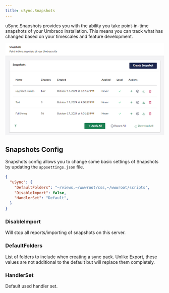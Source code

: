 ```yaml
---
title: uSync.Snapshots
---
```


uSync.Snapshots provides you with the ability you take point-in-time snapshots of your Umbraco installation. This means you can track what has changed based on your timescales and feature development. 

![Snapshots Dashboard](newSnapshots.png)

## Snapshots Config

Snapshots config allows you to change some basic settings of Snapshots by updating the `appsettings.json` file.  

```json title="/appsettings.json"
{
  "uSync": {
    "DefaultFolders": "~/views,~/wwwroot/css,~/wwwroot/scripts",
    "DisableImport": false,
    "HandlerSet": "Default",
  }
}
```

### DisableImport 
<!--| False | -->
Will stop all reports/importing of snapshots on this server.

### DefaultFolders 
<!--| "views,css,scripts" |--> 
List of folders to include when creating a sync pack. Unlike Export, these values are not additional to the default but will replace them completely.

### HandlerSet 
<!--| Default |--> 
Default used handler set.
